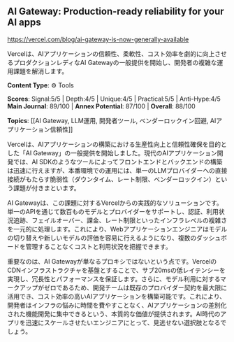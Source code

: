 ## AI Gateway: Production-ready reliability for your AI apps

https://vercel.com/blog/ai-gateway-is-now-generally-available

Vercelは、AIアプリケーションの信頼性、柔軟性、コスト効率を劇的に向上させるプロダクションレディなAI Gatewayの一般提供を開始し、開発者の複雑な運用課題を解消します。

**Content Type**: ⚙️ Tools

**Scores**: Signal:5/5 | Depth:4/5 | Unique:4/5 | Practical:5/5 | Anti-Hype:4/5
**Main Journal**: 89/100 | **Annex Potential**: 87/100 | **Overall**: 88/100

**Topics**: [[AI Gateway, LLM運用, 開発者ツール, ベンダーロックイン回避, AIアプリケーション信頼性]]

Vercelは、AIアプリケーションの構築における生産性向上と信頼性確保を目的とした「AI Gateway」の一般提供を開始しました。現代のAIアプリケーション開発では、AI SDKのようなツールによってフロントエンドとバックエンドの構築は迅速に行えますが、本番環境での運用には、単一のLLMプロバイダーへの直接接続がもたらす脆弱性（ダウンタイム、レート制限、ベンダーロックイン）という課題が付きまといます。

AI Gatewayは、この課題に対するVercelからの実践的なソリューションです。単一のAPIを通じて数百ものモデルとプロバイダーをサポートし、認証、利用状況追跡、フェイルオーバー、課金、レート制限といったインフラレベルの複雑さを一元的に処理します。これにより、Webアプリケーションエンジニアはモデルの切り替えや新しいモデルの評価を容易に行えるようになり、複数のダッシュボードを管理することなくコストと利用状況を把握できます。

重要なのは、AI Gatewayが単なるプロキシではないという点です。VercelのCDNインフラストラクチャを基盤とすることで、サブ20msの低レイテンシーを実現し、冗長性とパフォーマンスを保証します。さらに、モデル利用に対するマークアップがゼロであるため、開発チームは既存のプロバイダー契約を最大限に活用でき、コスト効率の高いAIアプリケーションを構築可能です。これにより、開発者はインフラの悩みに時間を費やすことなく、AIアプリケーションの差別化された機能開発に集中できるという、本質的な価値が提供されます。AI時代のアプリを迅速にスケールさせたいエンジニアにとって、見逃せない選択肢となるでしょう。